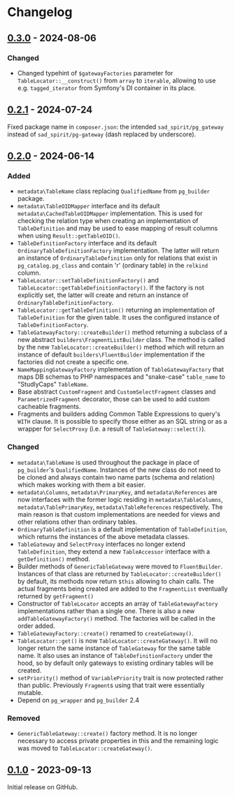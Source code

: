 # Changelog

## [0.3.0] - 2024-08-06

### Changed
 * Changed typehint of `$gatewayFactories` parameter for `TableLocator::__construct()` from `array` to `iterable`,
   allowing to use e.g. `tagged_iterator` from Symfony's DI container in its place.

## [0.2.1] - 2024-07-24

Fixed package name in `composer.json`: the intended `sad_spirit/pg_gateway` instead of `sad_spirit/pg-gateway`
(dash replaced by underscore).

## [0.2.0] - 2024-06-14

### Added
 * `metadata\TableName` class replacing `QualifiedName` from `pg_builder` package.
 * `metadata\TableOIDMapper` interface and its default `metadata\CachedTableOIDMapper` implementation. This is used
   for checking the relation type when creating an implementation of `TableDefinition` and may be used to ease
   mapping of result columns when using `Result::getTableOID()`.
 * `TableDefinitionFactory` interface and its default `OrdinaryTableDefinitionFactory` implementation. The latter
   will return an instance of `OrdinaryTableDefinition` only for relations that exist in `pg_catalog.pg_class` and
   contain 'r' (ordinary table) in the `relkind` column.
 * `TableLocator::setTableDefinitionFactory()` and `TableLocator::getTableDefinitionFactory()`. If the factory is not
   explicitly set, the latter will create and return an instance of `OrdinaryTableDefinitionFactory`.
 * `TableLocator::getTableDefinition()` returning an implementation of `TableDefinition` for the given table.
   It uses the configured instance of `TableDefinitionFactory`.
 * `TableGatewayFactory::createBuilder()` method returning a subclass of a new abstract `builders\FragmentListBuilder`
   class. The method is called by the new `TableLocator::createBuilder()` method which will return 
   an instance of default `builders\FluentBuilder` implementation if the factories did not create a specific one.
 * `NameMappingGatewayFactory` implementation of `TableGatewayFactory` that maps DB schemas to PHP namespaces and
   "snake-case" `table_name` to "StudlyCaps" `TableName`.
 * Base abstract `CustomFragment` and `CustomSelectFragment` classes and `ParametrizedFragment` decorator,
   those can be used to add custom cacheable fragments.
 * Fragments and builders adding Common Table Expressions to query's `WITH` clause. It is possible to specify those
   either as an SQL string or as a wrapper for `SelectProxy` (i.e. a result of `TableGateway::select()`).

### Changed
 * `metadata\TableName` is used throughout the package in place of `pg_builder`'s `QualifiedName`.
   Instances of the new class do not need to be cloned and always contain two name parts (schema and relation) which 
   makes working with them a bit easier.
 * `metadata\Columns`, `metadata\PrimaryKey`, and `metadata\References` are now interfaces with the former logic
   residing in `metadata\TableColumns`, `metadata\TablePrimaryKey`, `metadata\TableReferences` respectively.
   The main reason is that custom implementations are needed for views and other relations other than ordinary tables.
 * `OrdinaryTableDefinition` is a default implementation of `TableDefinition`, which returns the instances
   of the above metadata classes.
 * `TableGateway` and `SelectProxy` interfaces no longer extend `TableDefinition`, they extend a new `TableAccessor`
   interface with a `getDefinition()` method.
 * Builder methods of `GenericTableGateway` were moved to `FluentBuilder`. Instances of that class are returned by
   `TableLocator::createBuilder()` by default, its methods now return `$this` allowing to chain calls.
   The actual fragments being created are added to the `FragmentList` eventually returned by `getFragment()`
 * Constructor of `TableLocator` accepts an array of `TableGatewayFactory` implementations rather than a single one.
   There is also a new `addTableGatewayFactory()` method. The factories will be called in the order added.
 * `TableGatewayFactory::create()` renamed to `createGateway()`.
 * `TableLocator::get()` is now `TableLocator::createGateway()`. It will no longer return the same instance of
   `TableGateway` for the same table name. It also uses an instance of `TableDefinitionFactory` under the hood,
   so by default only gateways to existing ordinary tables will be created.
 * `setPriority()` method of `VariablePriority` trait is now protected rather than public. Previously `Fragment`s
   using that trait were essentially mutable.
 * Depend on `pg_wrapper` and `pg_builder` 2.4

### Removed
 * `GenericTableGateway::create()` factory method. It is no longer necessary to access private properties in this and
   the remaining logic was moved to `TableLocator::createGateway()`.

## [0.1.0] - 2023-09-13

Initial release on GitHub.

[0.1.0]: https://github.com/sad-spirit/pg-gateway/releases/tag/v0.1.0
[0.2.0]: https://github.com/sad-spirit/pg-gateway/compare/v0.1.0...v0.2.0
[0.2.1]: https://github.com/sad-spirit/pg-gateway/compare/v0.2.0...v0.2.1
[0.3.0]: https://github.com/sad-spirit/pg-gateway/compare/v0.2.1...HEAD
